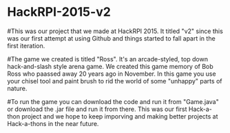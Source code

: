 # HackRPI-2015-v2
#This was our project that we made at HackRPI 2015. It titled "v2" since this was our first attempt at using Github and things started to fall apart in the first iteration. 

#The game we created is titled "Ross". It's an arcade-styled, top down hack-and-slash style arena game. We created this game memory of Bob Ross who paassed away 20 years ago in November. In this game you use your chisel tool and paint brush to rid the world of some "unhappy" parts of nature. 

#To run the game you can download the code and run it from "Game.java" or download the .jar file and run it from there. This was our first Hack-a-thon project and we hope to keep imporving and making better projects at Hack-a-thons in the  near future.
